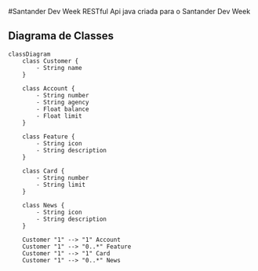 #Santander Dev Week 
RESTful Api java criada para o Santander Dev Week
## Diagrama de Classes

``` mermaid
classDiagram
    class Customer {
        - String name
    }
    
    class Account {
        - String number
        - String agency
        - Float balance
        - Float limit
    }

    class Feature {
        - String icon
        - String description
    }

    class Card {
        - String number
        - String limit
    }

    class News {
        - String icon
        - String description
    }

    Customer "1" --> "1" Account
    Customer "1" --> "0..*" Feature
    Customer "1" --> "1" Card
    Customer "1" --> "0..*" News
```

